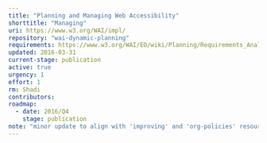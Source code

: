 ```yaml
---
title: "Planning and Managing Web Accessibility"
shorttitle: "Managing"
uri: https://www.w3.org/WAI/impl/
repository: "wai-dynamic-planning"
requirements: https://www.w3.org/WAI/EO/wiki/Planning/Requirements_Analysis
updated: 2016-03-31
current-stage: publication
active: true
urgency: 1
effort: 1
rm: Shadi
contributors:
roadmap:
  - date: 2016/Q4
    stage: publication
note: "minor update to align with 'improving' and 'org-policies' resources"
---
```

